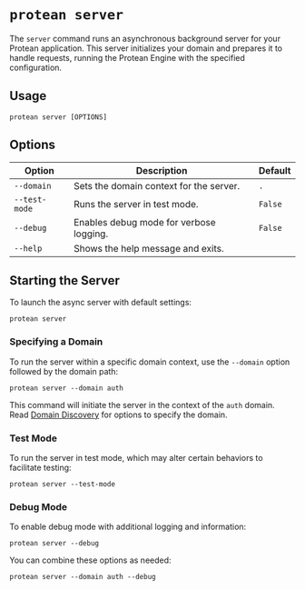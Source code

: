 # `protean server`

The `server` command runs an asynchronous background server for your Protean application. This server initializes your domain and prepares it to handle requests, running the Protean Engine with the specified configuration.

## Usage

```shell
protean server [OPTIONS]
```

## Options

| Option        | Description                                  | Default |
|---------------|----------------------------------------------|---------|
| `--domain`    | Sets the domain context for the server.      | `.`     |
| `--test-mode` | Runs the server in test mode.                | `False` |
| `--debug`     | Enables debug mode for verbose logging.      | `False` |
| `--help`      | Shows the help message and exits.            |         |

## Starting the Server

To launch the async server with default settings:

```shell
protean server
```

### Specifying a Domain

To run the server within a specific domain context, use the `--domain` option followed by the domain path:

```shell
protean server --domain auth
```

This command will initiate the server in the context of the `auth` domain. Read [Domain Discovery](discovery.md) for options to specify the domain.

### Test Mode

To run the server in test mode, which may alter certain behaviors to facilitate testing:

```shell
protean server --test-mode
```

### Debug Mode

To enable debug mode with additional logging and information:

```shell
protean server --debug
```

You can combine these options as needed:

```shell
protean server --domain auth --debug
```
